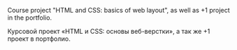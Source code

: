 Course project "HTML and CSS: basics of web layout", as well as +1 project in the portfolio.

Курсовой проект «HTML и CSS: основы веб-верстки», а так же +1 проект в портфолио.
